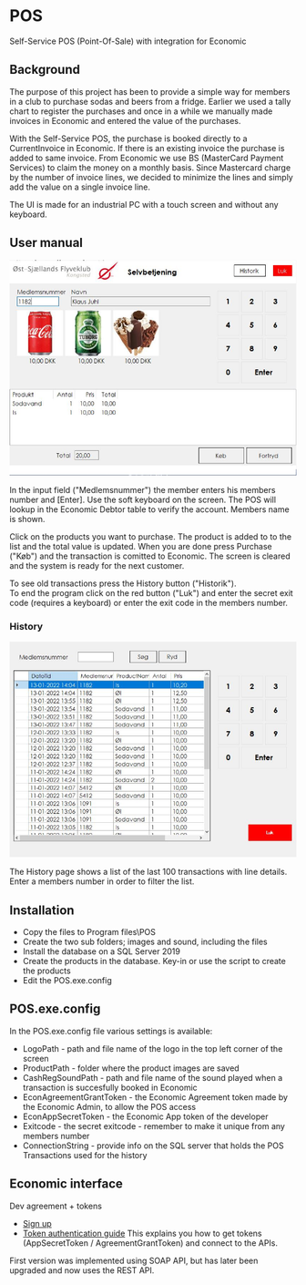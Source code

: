 # POS
Self-Service POS (Point-Of-Sale) with integration for Economic

## Background
The purpose of this project has been to provide a simple way for members in a club to purchase sodas and beers from a fridge.
Earlier we used a tally chart to register the purchases and once in a while we manually made invoices in Economic and entered the value of the purchases.

With the Self-Service POS, the purchase is booked directly to a CurrentInvoice in Economic. If there is an existing invoice the purchase is added to same invoice.
From Economic we use BS (MasterCard Payment Services) to claim the money on a monthly basis. 
Since Mastercard charge by the number of invoice lines, we decided to minimize the lines and simply add the value on a single invoice line.

The UI is made for an industrial PC with a touch screen and without any keyboard.

## User manual
![POSscreen](image/POS-screen-dump1.JPG)

In the input field ("Medlemsnummer") the member enters his members number and [Enter]. Use the soft keyboard on the screen. 
The POS will lookup in the Economic Debtor table to verify the account. Members name is shown.

Click on the products you want to purchase. The product is added to to the list and the total value is updated.
When you are done press Purchase ("Køb") and the transaction is comitted to Economic.
The screen is cleared and the system is ready for the next customer.

To see old transactions press the History button ("Historik"). <br>
To end the program click on the red button ("Luk") and enter the secret exit code (requires a keyboard) or enter the exit code in the members number.

### History
![History](image/POS-screen-dump2.JPG)

The History page shows a list of the last 100 transactions with line details.
Enter a members number in order to filter the list.

## Installation
* Copy the files to Program files\POS 
* Create the two sub folders; images and sound, including the files
* Install the database on a SQL Server 2019
* Create the products in the database. Key-in or use the script to create the products
* Edit the POS.exe.config

## POS.exe.config
In the POS.exe.config file various settings is available:
* LogoPath - path and file name of the logo in the top left corner of the screen
* ProductPath - folder where the product images are saved
* CashRegSoundPath - path and file name of the sound played when a transaction is succesfully booked in Economic
* EconAgreementGrantToken - the Economic Agreement token made by the Economic Admin, to allow the POS access
* EconAppSecretToken - the Economic App token of the developer
* Exitcode - the secret exitcode - remember to make it unique from any members number
* ConnectionString - provide info on the SQL server that holds the POS Transactions used for the history

## Economic interface
Dev agreement + tokens
* [Sign up](https://www.e-conomic.com/developer)
* [Token authentication guide](https://www.e-conomic.com/developer/connect) This explains you how to get tokens (AppSecretToken / AgreementGrantToken) and connect to the APIs.

First version was implemented using SOAP API, but has later been upgraded and now uses the REST API.




